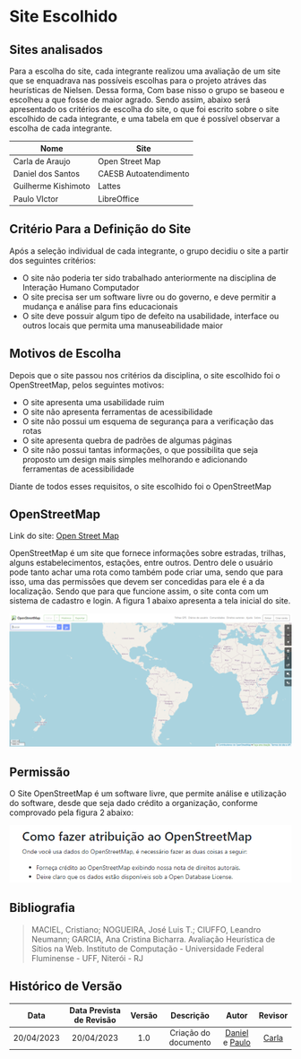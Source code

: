 # Site Escolhido

## Sites analisados

Para a escolha do site, cada integrante realizou uma avaliação de um site que se enquadrava nas possíveis escolhas para o projeto atráves das heurísticas de Nielsen. Dessa forma, Com base nisso o grupo se baseou e escolheu a que fosse de maior agrado. Sendo assim, abaixo será apresentado os critérios de escolha do site, o que foi escrito sobre o site escolhido de cada integrante, e uma  tabela em que é  possível observar a escolha de cada integrante.

| Nome                | Site                  | 
| ------------------- | --------------------- |  
| Carla de Araujo     | Open Street Map       | 
| Daniel dos Santos   | CAESB Autoatendimento | 
| Guilherme Kishimoto | Lattes                | 
| Paulo VIctor        | LibreOffice           |  


## Critério Para a Definição do Site

Após a seleção individual de cada integrante, o grupo decidiu o site a partir dos seguintes critérios:

- O site não poderia ter sido trabalhado anteriormente na disciplina de Interação Humano Computador
- O site precisa ser um software livre ou do governo, e deve permitir a mudança e análise para fins educacionais
- O site deve possuir algum tipo de defeito na usabilidade, interface ou outros locais que permita uma manuseabilidade maior

## Motivos de Escolha
Depois que o site passou nos critérios da disciplina, o site escolhido foi o OpenStreetMap, pelos seguintes motivos:
- O site apresenta uma usabilidade ruim
- O site não apresenta ferramentas de acessibilidade
- O site não possui um esquema de segurança para a verificação das rotas
- O site apresenta quebra de padrões de algumas páginas
- O site não possui tantas informações, o que possibilita que seja proposto um design mais simples melhorando e adicionando ferramentas de acessibilidade

Diante de todos esses requisitos, o site escolhido foi o OpenStreetMap

## OpenStreetMap
Link do site: <a href="https://www.openstreetmap.org/" target="_blank">Open Street Map</a>

OpenStreetMap é um site que fornece informações sobre estradas, trilhas, alguns estabelecimentos, estações, entre outros. Dentro dele o usuário pode tanto achar uma rota como também pode criar uma, sendo que para isso, uma das permissões que devem ser concedidas para ele é a da localização. Sendo que para que funcione assim, o site conta com um sistema de cadastro e login.
A figura 1 abaixo apresenta a tela inicial do site.
<div>
    <img src="../assets/Planejamento/Site Escolhido/openstreatmap.png"/>
</div>

## Permissão
O Site OpenStreetMap é um software livre, que permite análise e utilização do software, desde que seja dado crédito a organização, conforme comprovado pela figura 2 abaixo:
<div>
    <img src="../assets/Planejamento/Site Escolhido/permissao.png"/>
</div>


## Bibliografia

> MACIEL, Cristiano; NOGUEIRA, José Luis T.; CIUFFO, Leandro Neumann; GARCIA, Ana Cristina Bicharra. Avaliação Heurística de Sítios na Web. Instituto de Computação - Universidade Federal Fluminense - UFF, Niterói - RJ 

## Histórico de Versão
|    Data    | Data Prevista de Revisão | Versão |      Descrição       |                                                                Autor                                                                 |               Revisor               |
| :--------: | :----------------------: | :----: | :------------------: | :----------------------------------------------------------------------------------------------------------------------------------: | :---------------------------------: |
| 20/04/2023 |        20/04/2023        |  1.0   | Criação do documento | [Daniel](https://github.com/daniel-de-sousa) e [Paulo](https://github.com/PauloVictorFS)  | [Carla](https://github.com/ccarlaa) |